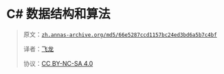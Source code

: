 # C# 数据结构和算法

> 原文：[`zh.annas-archive.org/md5/66e5287ccd1157bc24ed3bd6a5b7c4bf`](https://zh.annas-archive.org/md5/66e5287ccd1157bc24ed3bd6a5b7c4bf)
> 
> 译者：[飞龙](https://github.com/wizardforcel)
> 
> 协议：[CC BY-NC-SA 4.0](http://creativecommons.org/licenses/by-nc-sa/4.0/)